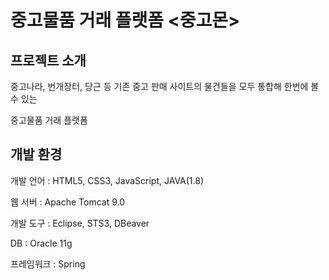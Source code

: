 # 중고물품 거래 플랫폼 <중고몬>



## 프로젝트 소개
중고나라, 번개장터, 당근 등 기존 중고 판매 사이트의 물건들을 모두 통합해 한번에 볼 수 있는


중고물품 거래 플랫폼





## 개발 환경
개발 언어 : HTML5, CSS3, JavaScript, JAVA(1.8)


웹 서버 : Apache Tomcat 9.0


개발 도구 : Eclipse, STS3, DBeaver


DB : Oracle 11g


프레임워크 : Spring













